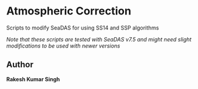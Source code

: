 # Atmospheric Correction
Scripts to modify SeaDAS for using SS14 and SSP algorithms

*Note that these scripts are tested with SeaDAS v7.5 and might need slight modifications to be used with newer versions*



## Author
**Rakesh Kumar Singh**
